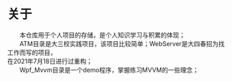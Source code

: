 
# 关于
&emsp;&emsp;本仓库用于个人项目的存储，是个人知识学习与积累的体现；  
&emsp;&emsp;ATM目录是大三校实践项目，该项目比较简单；WebServer是大四春招为找工作而写的项目，  
在2021年7月18日进行过重构；  
&emsp;&emsp;Wpf_Mvvm目录是一个demo程序，掌握练习MVVM的一些理念；